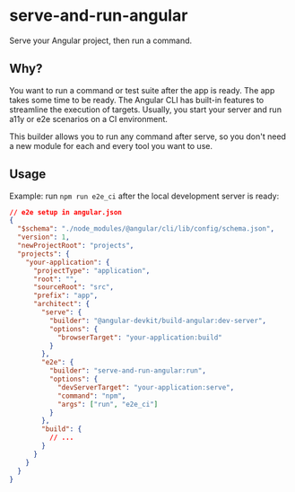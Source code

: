 # serve-and-run-angular

Serve your Angular project, then run a command.

## Why?

You want to run a command or test suite after the app is ready.
The app takes some time to be ready.
The Angular CLI has built-in features to streamline the execution of targets.
Usually, you start your server and run a11y or e2e scenarios on a CI environment.

This builder allows you to run any command after serve, so you don't need a new module for each and every tool you want to use.

## Usage

Example: run `npm run e2e_ci` after the local development server is ready:

```json
// e2e setup in angular.json
{
  "$schema": "./node_modules/@angular/cli/lib/config/schema.json",
  "version": 1,
  "newProjectRoot": "projects",
  "projects": {
    "your-application": {
      "projectType": "application",
      "root": "",
      "sourceRoot": "src",
      "prefix": "app",
      "architect": {
        "serve": {
          "builder": "@angular-devkit/build-angular:dev-server",
          "options": {
            "browserTarget": "your-application:build"
          }
        },
        "e2e": {
          "builder": "serve-and-run-angular:run",
          "options": {
            "devServerTarget": "your-application:serve",
            "command": "npm",
            "args": ["run", "e2e_ci"]
          }
        },
        "build": {
          // ...
        }
      }
    }
  }
}
```
